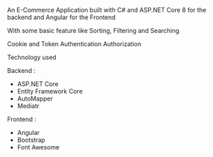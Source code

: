 An E-Commerce Application built with C# and ASP.NET Core 8 for the backend and Angular for the Frontend

With some basic feature like Sorting, Filtering and Searching

Cookie and Token Authentication Authorization


Technology used

Backend : 
- ASP.NET Core
- Entity Framework Core
- AutoMapper
- Mediatr

Frontend :
- Angular
- Bootstrap
- Font Awesome
